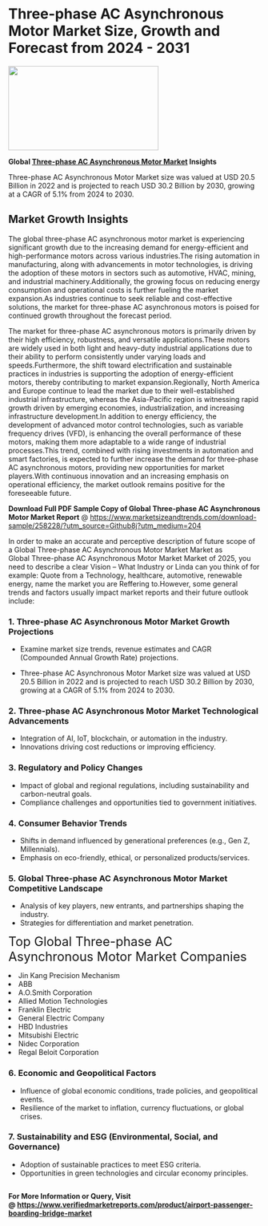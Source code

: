 <H1>Three-phase AC Asynchronous Motor Market Size, Growth and Forecast from 2024 - 2031</H1><img class="aligncenter size-medium wp-image-584254" src="https://thirdeyenews.in/wp-content/uploads/2024/09/Global-Market-Research-300x168.jpeg" alt="" width="300" height="168" /><p><strong>Global&nbsp;<a href="https://www.marketsizeandtrends.com/download-sample/258228/?utm_source=Github8j?utm_medium=204">Three-phase AC Asynchronous Motor Market</a> Insights</strong></p><p>Three-phase AC Asynchronous Motor Market size was valued at USD 20.5 Billion in 2022 and is projected to reach USD 30.2 Billion by 2030, growing at a CAGR of 5.1% from 2024 to 2030.</p><p><h2>Market Growth Insights</h2> <p>The global three-phase AC asynchronous motor market is experiencing significant growth due to the increasing demand for energy-efficient and high-performance motors across various industries.The rising automation in manufacturing, along with advancements in motor technologies, is driving the adoption of these motors in sectors such as automotive, HVAC, mining, and industrial machinery.Additionally, the growing focus on reducing energy consumption and operational costs is further fueling the market expansion.As industries continue to seek reliable and cost-effective solutions, the market for three-phase AC asynchronous motors is poised for continued growth throughout the forecast period.</p> <p>The market for three-phase AC asynchronous motors is primarily driven by their high efficiency, robustness, and versatile applications.These motors are widely used in both light and heavy-duty industrial applications due to their ability to perform consistently under varying loads and speeds.Furthermore, the shift toward electrification and sustainable practices in industries is supporting the adoption of energy-efficient motors, thereby contributing to market expansion.Regionally, North America and Europe continue to lead the market due to their well-established industrial infrastructure, whereas the Asia-Pacific region is witnessing rapid growth driven by emerging economies, industrialization, and increasing infrastructure development.In addition to energy efficiency, the development of advanced motor control technologies, such as variable frequency drives (VFD), is enhancing the overall performance of these motors, making them more adaptable to a wide range of industrial processes.This trend, combined with rising investments in automation and smart factories, is expected to further increase the demand for three-phase AC asynchronous motors, providing new opportunities for market players.With continuous innovation and an increasing emphasis on operational efficiency, the market outlook remains positive for the foreseeable future.</p> <p><span class=""><strong>Download Full PDF Sample Copy of Global Three-phase AC Asynchronous Motor Market Report</strong> @ <a href="https://www.marketsizeandtrends.com/download-sample/258228/?utm_source=Github8j?utm_medium=204" target="_blank">https://www.marketsizeandtrends.com/download-sample/258228/?utm_source=Github8j?utm_medium=204</a></span></p><p>In order to make an accurate and perceptive description of future scope of a Global&nbsp;Three-phase AC Asynchronous Motor Market Market as Global&nbsp;Three-phase AC Asynchronous Motor Market Market of 2025, you need to describe a clear Vision &ndash; What Industry or Linda can you think of for example: Quote from a Technology, healthcare, automotive, renewable energy, name the market you are Reffering to.However, some general trends and factors usually impact market reports and their future outlook include:</p><h3>1.&nbsp;<strong>Three-phase AC Asynchronous Motor Market Growth Projections</strong></h3><ul><li>Examine market size trends, revenue estimates and CAGR (Compounded Annual Growth Rate) projections.</li><li><p>Three-phase AC Asynchronous Motor Market size was valued at USD 20.5 Billion in 2022 and is projected to reach USD 30.2 Billion by 2030, growing at a CAGR of 5.1% from 2024 to 2030.</p></li></ul><h3>2.&nbsp;<strong>Three-phase AC Asynchronous Motor Market Technological Advancements</strong></h3><ul><li>Integration of AI, IoT, blockchain, or automation in the industry.</li><li>Innovations driving cost reductions or improving efficiency.</li></ul><h3>3.&nbsp;<strong>Regulatory and Policy Changes</strong></h3><ul><li>Impact of global and regional regulations, including sustainability and carbon-neutral goals.</li><li>Compliance challenges and opportunities tied to government initiatives.</li></ul><h3>4.&nbsp;<strong>Consumer Behavior Trends</strong></h3><ul><li>Shifts in demand influenced by generational preferences (e.g., Gen Z, Millennials).</li><li>Emphasis on eco-friendly, ethical, or personalized products/services.</li></ul><h3>5.&nbsp;<strong>Global Three-phase AC Asynchronous Motor Market Competitive Landscape</strong></h3><ul><li>Analysis of key players, new entrants, and partnerships shaping the industry.</li><li>Strategies for differentiation and market penetration.</li></ul><p data-pm-slice="1 1 []"><span style="color: inherit; font-family: inherit; font-size: 25px;">Top Global Three-phase AC Asynchronous Motor Market Companies</span></p><div class="" data-test-id=""><p><li>Jin Kang Precision Mechanism</li><li> ABB</li><li> A.O.Smith Corporation</li><li> Allied Motion Technologies</li><li> Franklin Electric</li><li> General Electric Company</li><li> HBD Industries</li><li> Mitsubishi Electric</li><li> Nidec Corporation</li><li> Regal Beloit Corporation</li></p></div><h3>6.&nbsp;<strong>Economic and Geopolitical Factors</strong></h3><ul><li>Influence of global economic conditions, trade policies, and geopolitical events.</li><li>Resilience of the market to inflation, currency fluctuations, or global crises.</li></ul><h3>7.&nbsp;<strong>Sustainability and ESG (Environmental, Social, and Governance)</strong></h3><ul><li>Adoption of sustainable practices to meet ESG criteria.</li><li>Opportunities in green technologies and circular economy principles.</li></ul><h2><strong style="font-size: 14px;">For More Information or Query, Visit @&nbsp;</strong><a style="background-color: #ffffff; font-size: 14px;" href="https://www.marketsizeandtrends.com/report/three-phase-ac-asynchronous-motor-market/" target="_blank">https://www.verifiedmarketreports.com/product/airport-passenger-boarding-bridge-market</a></h2>